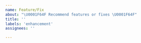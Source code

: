 ```yaml
---
name: Feature/Fix
about: "\U0001F64F Recommend features or fixes \U0001F64F"
title: ''
labels: 'enhancement'
assignees: ''

---
```

